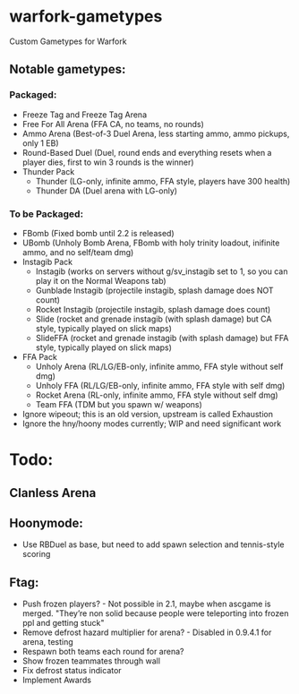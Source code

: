 # warfork-gametypes
Custom Gametypes for Warfork

## Notable gametypes:
### Packaged:
- Freeze Tag and Freeze Tag Arena
- Free For All Arena (FFA CA, no teams, no rounds)
- Ammo Arena (Best-of-3 Duel Arena, less starting ammo, ammo pickups, only 1 EB)
- Round-Based Duel (Duel, round ends and everything resets when a player dies, first to win 3 rounds is the winner)
- Thunder Pack
  - Thunder (LG-only, infinite ammo, FFA style, players have 300 health)
  - Thunder DA (Duel arena with LG-only)

### To be Packaged:
- FBomb (Fixed bomb until 2.2 is released)
- UBomb (Unholy Bomb Arena, FBomb with holy trinity loadout, inifinite ammo, and no self/team dmg)
- Instagib Pack
  - Instagib (works on servers without g/sv_instagib set to 1, so you can play it on the Normal Weapons tab)
  - Gunblade Instagib (projectile instagib, splash damage does NOT count)
  - Rocket Instagib (projectile instagib, splash damage does count)
  - Slide (rocket and grenade instagib (with splash damage) but CA style, typically played on slick maps)
  - SlideFFA (rocket and grenade instagib (with splash damage) but FFA style, typically played on slick maps)
- FFA Pack
  - Unholy Arena (RL/LG/EB-only, infinite ammo, FFA style without self dmg)
  - Unholy FFA (RL/LG/EB-only, infinite ammo, FFA style with self dmg)
  - Rocket Arena (RL-only, infinite ammo, FFA style without self dmg)
  - Team FFA (TDM  but you spawn w/ weapons)
- Ignore wipeout; this is an old version, upstream is called Exhaustion
- Ignore the hny/hoony modes currently; WIP and need significant work

# Todo:

## Clanless Arena

## Hoonymode:
- Use RBDuel as base, but need to add spawn selection and tennis-style scoring

## Ftag:
- Push frozen players? - Not possible in 2.1, maybe when ascgame is merged. "They’re non solid because people were teleporting into frozen ppl and getting stuck"
- Remove defrost hazard multiplier for arena? - Disabled in 0.9.4.1 for arena, testing
- Respawn both teams each round for arena?
- Show frozen teammates through wall
- Fix defrost status indicator
- Implement Awards
